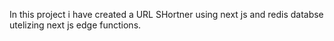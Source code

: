 In this project i have created a URL SHortner using next js and redis databse utelizing next js edge functions. 
